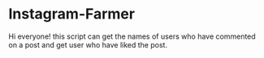 # Instagram-Farmer
Hi everyone! this script can get the names of users who have commented on a post and get user who have liked the post.
